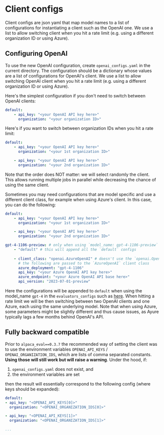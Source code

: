 # Client configs

Client configs are json yaml that map model names to a list of configurations for instantiating a client such as the OpenAI one. 
We use a list to allow switching client when you hit a rate limit (e.g. using a different organization ID or using Azure). 

## Configuring OpenAI

To use the new OpenAI configuration, create `openai_configs.yaml` in the current directory. The configuration should be a dictionary whose values are a list of configurations for OpenAI's client. We use a list to allow switching OpenAI client when you hit a rate limit (e.g. using a different organization ID or using Azure).

Here's the simplest configuration if you don't need to switch between OpenAI clients:

```yaml
default:
    - api_key: "<your OpenAI API key here>"
      organization: "<your organization ID>"
```


Here's if you want to switch between organization IDs when you hit a rate limit:

```yaml
default:
    - api_key: "<your OpenAI API key here>"
      organization: "<your 1st organization ID>"

    - api_key: "<your OpenAI API key here>"
      organization: "<your 2nd organization ID>"
```

Note that the order does NOT matter: we will select randomly the client. This allows running multiple jobs in parallel while decreasing the chance of using the same client.  

Sometimes you may need configurations that are model specific and use a different client class, for example when using Azure's client. In this case, you can do the following:


```yaml
default:
    - api_key: "<your OpenAI API key here>"
      organization: "<your 1st organization ID>"

    - api_key: "<your OpenAI API key here>"
      organization: "<your 2nd organization ID>"

gpt-4-1106-preview: # only when using `model_name: gpt-4-1106-preview`
    - "default" # this will append all the `default` configs
    
    - client_class: "openai.AzureOpenAI" # doesn't use the `openai.OpenAI` client class
      # the following are passed to the `AzureOpenAI` client class
      azure_deployment: "gpt-4-1106"
      api_key: "<your Azure OpenAI API key here>"
      azure_endpoint: "<your Azure OpenAI API base here>"
      api_version: "2023-07-01-preview"
```


Here the configurations will be appended to `default` when using the model_name `gpt-4` in the `evaluators_configs` such as [here](https://github.com/tatsu-lab/alpaca_eval/blob/main/src/alpaca_eval/evaluators_configs/alpaca_eval_gpt4/configs.yaml#L6). When hitting a rate limit we will be then switching between two OpenAI clients and one Azure, each using the same underlying model. Note that when using Azure, some parameters might be slightly different and thus cause issues, as Ayure typically lags a few months behind OpenAI's API.

## Fully backward compatible

Prior to `alpaca_eval==0.3.7` the recommended way of setting the client was to use the environment variables `OPENAI_API_KEYS` / `OPENAI_ORGANIZATION_IDS`, which are lists of comma separated constants. **Using those will still work but will raise a warning**. Under the hood, if:
1. `openai_configs.yaml` does not exist, and
2. the environment variables are set

then the result will essentially correspond to the following config (where keys should be expanded):

```yaml
default:
- api_key: "<OPENAI_API_KEYS[0]>"
  organization: "<OPENAI_ORGANIZATION_IDS[0]>"

- api_key: "<OPENAI_API_KEYS[1]>"
  organization: "<OPENAI_ORGANIZATION_IDS[1]>"

...
```
